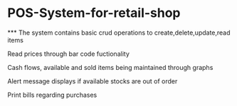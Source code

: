 # POS-System-for-retail-shop

*** The system contains basic crud operations to create,delete,update,read items

Read prices through bar code fuctionality

Cash flows, available and sold items being maintained through graphs 

Alert message displays if available stocks are out of order

Print bills regarding purchases




